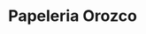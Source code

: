---
title: "Papeleria Orozco"
url: /conil-de-la-frontera/papeleria-orozco/
shop: material de oficina
---